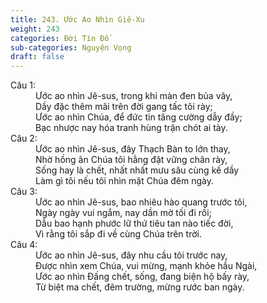 ```yaml
---
title: 243. Ước Ao Nhìn Giê-Xu
weight: 243
categories: Đời Tín Đồ
sub-categories: Nguyện Vọng
draft: false
---
```

<dl><dt>Câu 1:</dt><dd data-verse="1">Ước ao nhìn Jê-sus, trong khi màn đen bủa vây, <br/>Dầy đặc thêm mãi trên đời gang tấc tôi rày; <br/>Ước ao nhìn Chúa, để đức tin tăng cường dẫy đầy; <br/>Bạc nhược nay hóa tranh hùng trận chót ai tày. </dd><dt>Câu 2:</dt><dd data-verse="2">Ước ao nhìn Jê-sus, đây Thạch Bàn to lớn thay, <br/>Nhờ hồng ân Chúa tôi hằng đặt vững chân rày, <br/>Sống hay là chết, nhất nhất mưu sâu cùng kế dầy <br/>Làm gì tôi nếu tôi nhìn mặt Chúa đêm ngày. </dd><dt>Câu 3:</dt><dd data-verse="3">Ước ao nhìn Jê-sus, bao nhiêu hào quang trước tôi, <br/>Ngày ngày vui ngắm, nay dần mờ tối đi rồi; <br/>Dẫu bao hạnh phước lữ thứ tiêu tan nào tiếc đời, <br/>Vì rằng tôi sắp đi về cùng Chúa trên trời. </dd><dt>Câu 4:</dt><dd data-verse="3">Ước ao nhìn Jê-sus, đây nhu cầu tôi trước nay, <br/>Được nhìn xem Chúa, vui mừng, mạnh khỏe hầu Ngài, <br/>Ước ao nhìn Đấng chết, sống, đang biện hộ bấy rày, <br/>Từ biệt ma chết, đêm trường, mừng rước ban ngày. </dd></dl>